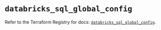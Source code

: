 # `databricks_sql_global_config`

Refer to the Terraform Registry for docs: [`databricks_sql_global_config`](https://registry.terraform.io/providers/databricks/databricks/1.61.0/docs/resources/sql_global_config).
